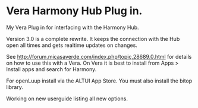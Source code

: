 # Vera Harmony Hub Plug in.

My Vera Plug in for interfacing with the Harmony Hub.

Version 3.0 is a complete rewrite. It keeps the connection with the Hub open all times and gets realtime updates on changes.

See http://forum.micasaverde.com/index.php/topic,28689.0.html for details on how to use this with a Vera. On Vera it is best to install from Apps > Install apps and search for Harmony.

For openLuup install via the ALTUI App Store. You must also install the bitop library.

Working on new userguide listing all new options.

